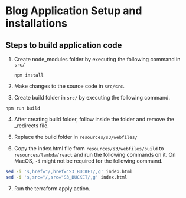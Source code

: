 # Blog Application Setup and installations

## Steps to build application code

1. Create node_modules folder by executing the following command in ``src/``
   
   ```
   npm install
   ```

2. Make changes to the source code in ``src/src``.

3. Create build folder in ``src/`` by executing the following command.

```
npm run build
```
4. After creating build folder, follow inside the folder and remove the _redirects file.

5. Replace the build folder in ``resources/s3/webfiles/``

6. Copy the index.html file from  ``resources/s3/webfiles/build`` to ``resources/lambda/react`` and run the following commands on it. On MacOS, ```-i``` might not be required for the following command.

```sh
sed -i 's,href="/,href="S3_BUCKET/,g' index.html
sed -i 's,src="/,src="S3_BUCKET/,g' index.html
```

7. Run the terraform apply action.